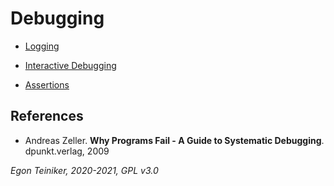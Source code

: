# Debugging

* [Logging](https://github.com/teiniker/teiniker-lectures-softwaretesting/tree/master/debugging/logging)

* [Interactive Debugging](https://github.com/teiniker/teiniker-lectures-softwaretesting/tree/master/debugging/list_operations)

* [Assertions](https://github.com/teiniker/teiniker-lectures-softwaretesting/tree/master/debugging/assertions)



## References
* Andreas Zeller. **Why Programs Fail - A Guide to Systematic Debugging**. dpunkt.verlag, 2009

*Egon Teiniker, 2020-2021, GPL v3.0*



